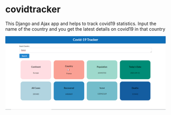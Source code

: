 # covidtracker
This Django and Ajax app and  helps to track covid19 statistics. Input the name of the country and you get the latest details on covid19 in that country

![ScreenShot](https://github.com/Tim1119/covidtracker/blob/master/static/images/example.PNG)


